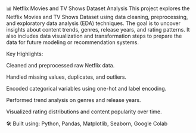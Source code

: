 📊 Netflix Movies and TV Shows Dataset Analysis
This project explores the Netflix Movies and TV Shows Dataset using data cleaning, preprocessing, and exploratory data analysis (EDA) techniques. The goal is to uncover insights about content trends, genres, release years, and rating patterns. It also includes data visualization and transformation steps to prepare the data for future modeling or recommendation systems.

Key Highlights:

Cleaned and preprocessed raw Netflix data.

Handled missing values, duplicates, and outliers.

Encoded categorical variables using one-hot and label encoding.

Performed trend analysis on genres and release years.

Visualized rating distributions and content popularity over time.

🛠️ Built using: Python, Pandas, Matplotlib, Seaborn, Google Colab

